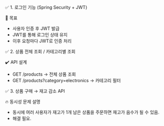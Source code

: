 ✅ 1. 로그인 기능 (Spring Security + JWT)

📌 목표
- 사용자 인증 후 JWT 발급
- JWT를 통해 로그인 상태 유지
- 이후 요청마다 JWT로 인증 처리

✅ 2. 상품 전체 조회 / 카테고리별 조회

✔️ API 설계
- GET /products → 전체 상품 조회
- GET /products?category=electronics → 카테고리 필터

✅ 3. 상품 구매 → 재고 감소 API

🔥 동시성 문제 설명
- 동시에 여러 사용자가 재고가 1개 남은 상품을 주문하면 재고가 음수가 될 수 있음.
- 해결 필요.


